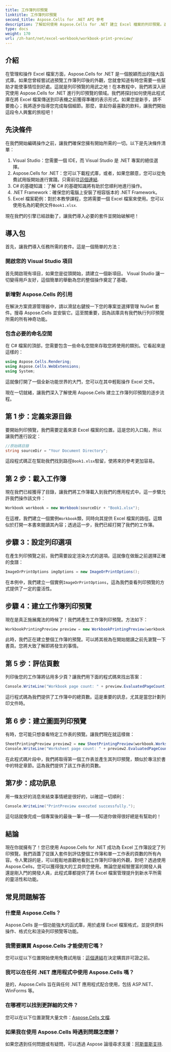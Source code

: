 ```yaml
---
title: 工作簿列印預覽
linktitle: 工作簿列印預覽
second_title: Aspose.Cells for .NET API 參考
description: 了解如何使用 Aspose.Cells for .NET 建立 Excel 檔案的列印預覽。透過詳細、易於理解的教程學習編碼步驟。
type: docs
weight: 170
url: /zh-hant/net/excel-workbook/workbook-print-preview/
---
```

## 介紹

在管理和操作 Excel 檔案方面，Aspose.Cells for .NET 是一個脫穎而出的強大函式庫。如果您曾經嘗試過預覽工作簿列印後的外觀，您就會知道有時您需要一些幫助才能使事情恰到好處。這就是列印預覽的用武之地！在本教程中，我們將深入研究使用 Aspose.Cells for .NET 進行列印預覽的領域。我們將探討如何使用此程式庫在將 Excel 檔案傳送到印表機之前獲得準確的表示形式。如果您是新手，請不要擔心；我將逐步指導您完成每個細節。那麼，拿起你最喜歡的飲料，讓我們開始這段令人興奮的旅程吧！

## 先決條件

在我們開始編碼操作之前，讓我們確保您擁有開始所需的一切。以下是先決條件清單：

1. Visual Studio：您需要一個 IDE，而 Visual Studio 是 .NET 專案的絕佳選擇。
2. Aspose.Cells for .NET：您可以下載程式庫，或者，如果您願意，您可以從免費試用版開始進行實踐。只需前往[這個連結](https://releases.aspose.com).
3. C# 的基礎知識：了解 C# 的基礎知識將有助於您順利地進行操作。
4. .NET Framework：確保您的電腦上安裝了相容版本的 .NET Framework。
5.  Excel 檔案範例：對於本教學課程，您將需要一個 Excel 檔案來使用。您可以使用名為的範例文件`Book1.xlsx`.

現在我們的引擎已經啟動了，讓我們導入必要的套件並開始破解吧！

## 導入包

首先，讓我們導入任務所需的套件。這是一個簡單的方法：

### 開啟您的 Visual Studio 項目

首先開啟現有項目，如果您是從頭開始，請建立一個新項目。 Visual Studio 讓一切變得用戶友好，這個簡單的舉動為您的整個操作奠定了基礎。

### 新增對 Aspose.Cells 的引用

在解決方案資源管理器中，請以滑鼠右鍵按一下您的專案並選擇管理 NuGet 套件。搜尋 Aspose.Cells 並安裝它。這至關重要，因為該庫具有我們執行列印預覽所需的所有神奇功能。

### 包含必要的命名空間

在 C# 檔案的頂部，您需要包含一些命名空間來存取您將使用的類別。它看起來是這樣的：

```csharp
using Aspose.Cells.Rendering;
using Aspose.Cells.WebExtensions;
using System;
```

這就像打開了一個全新功能世界的大門，您可以在其中輕鬆操作 Excel 文件。

現在一切就緒，讓我們深入了解使用 Aspose.Cells 建立工作簿列印預覽的逐步流程。

## 第 1 步：定義來源目錄

要開始列印預覽，我們需要定義來源 Excel 檔案的位置。這是您的入口點，所以讓我們進行設定：

```csharp
//原始碼目錄
string sourceDir = "Your Document Directory";
```

這段程式碼正在幫助我們找到路徑`Book1.xlsx`駐留，使將來的參考更加容易。

## 第 2 步：載入工作簿

現在我們已經獲得了目錄，讓我們將工作簿載入到我們的應用程式中。這一步驟允許我們操作該文件：

```csharp
Workbook workbook = new Workbook(sourceDir + "Book1.xlsx");
```

在這裡，我們建立一個實例`Workbook`類，同時向其提供 Excel 檔案的路徑。這類似於打開一本書來閱讀其內容；透過這一步，我們已經打開了我們的工作簿。

## 步驟 3：設定列印選項

在產生列印預覽之前，我們需要設定渲染方式的選項。這就像在做飯之前選擇正確的食譜：

```csharp
ImageOrPrintOptions imgOptions = new ImageOrPrintOptions();
```

在本例中，我們建立一個實例`ImageOrPrintOptions`，這為我們查看列印預覽的方式提供了一定的靈活性。

## 步驟 4：建立工作簿列印預覽

現在是真正施展魔法的時候了！我們將產生工作簿列印預覽。方法如下：

```csharp
WorkbookPrintingPreview preview = new WorkbookPrintingPreview(workbook, imgOptions);
```

此時，我們正在建立整個工作簿的預覽。可以將其視為在開始閱讀之前先瀏覽一下書頁。您將大致了解即將發生的事情。

## 第 5 步：評估頁數

列印後您的工作簿將佔用多少頁？讓我們用下面的程式碼來找出答案：

```csharp
Console.WriteLine("Workbook page count: " + preview.EvaluatedPageCount);
```

這行程式碼為我們提供了工作簿中的總頁數。這是重要的訊息，尤其是當您計劃列印文件時。

## 第 6 步：建立圖面列印預覽

有時，您可能只想查看特定工作表的預覽。讓我們現在就這樣做：

```csharp
SheetPrintingPreview preview2 = new SheetPrintingPreview(workbook.Worksheets[0], imgOptions);
Console.WriteLine("Worksheet page count: " + preview2.EvaluatedPageCount);
```

在此程式碼片段中，我們將取得第一個工作表並產生其列印預覽，類似於專注於書中的特定章節。這為我們提供了該工作表的頁數。

## 第7步：成功訊息

用一條友好的消息來結束事情總是很好的，以確認一切順利：

```csharp
Console.WriteLine("PrintPreview executed successfully.");
```

這句話就像完成一個專案後的最後一筆一樣——知道你做得很好總是有幫助的！

## 結論

現在你就擁有了！您已使用 Aspose.Cells for .NET 成功為 Excel 工作簿設定了列印預覽。我們涵蓋了從匯入套件到評估整個工作簿和單一工作表的頁數的所有內容。令人驚訝的是，可以輕鬆地直觀地看到工作簿列印後的外觀，對吧？透過使用 Aspose.Cells，您可以獲得強大的工具供您使用。無論您是經驗豐富的開發人員還是剛入門的開發人員，此程式庫都提供了將 Excel 檔案管理提升到新水平所需的靈活性和功能。

## 常見問題解答

### 什麼是 Aspose.Cells？
Aspose.Cells 是一個功能強大的函式庫，用於處理 Excel 檔案格式，並提供資料操作、格式化和渲染列印預覽等功能。

### 我需要購買 Aspose.Cells 才能使用它嗎？
您可以從以下位置開始使用免費試用版：[這個連結](https://releases.aspose.com)在決定購買許可證之前。

### 我可以在任何 .NET 應用程式中使用 Aspose.Cells 嗎？
是的，Aspose.Cells 旨在與任何 .NET 應用程式配合使用，包括 ASP.NET、WinForms 等。

### 在哪裡可以找到更詳細的文件？
您可以在以下位置瀏覽大量文件：[Aspose.Cells 文檔](https://reference.aspose.com/cells/net/).

### 如果我在使用 Aspose.Cells 時遇到問題怎麼辦？
如果您遇到任何問題或有疑問，可以透過 Aspose 論壇尋求支援：[阿斯普斯支持](https://forum.aspose.com/c/cells/9).